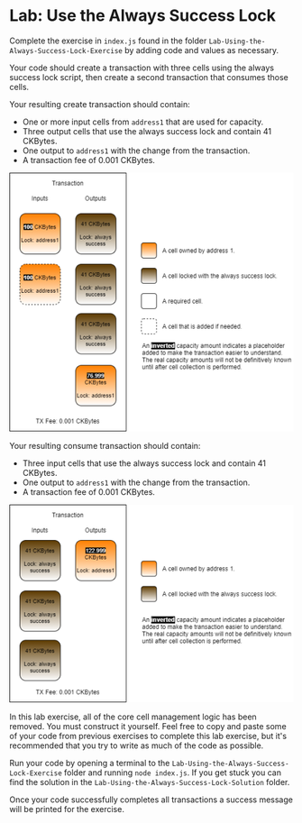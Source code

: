 # Lab: Use the Always Success Lock

Complete the exercise in `index.js` found in the folder `Lab-Using-the-Always-Success-Lock-Exercise` by adding code and values as necessary.

Your code should create a transaction with three cells using the always success lock script, then create a second transaction that consumes those cells.

Your resulting create transaction should contain:

* One or more input cells from `address1` that are used for capacity.
* Three output cells that use the always success lock and contain 41 CKBytes.
* One output to `address1` with the change from the transaction.
* A transaction fee of 0.001 CKBytes.

![](../.gitbook/assets/create-transaction-structure%20%288%29.png)

Your resulting consume transaction should contain:

* Three input cells that use the always success lock and contain 41 CKBytes.
* One output to `address1` with the change from the transaction.
* A transaction fee of 0.001 CKBytes.

![](../.gitbook/assets/consume-transaction-structure%20%288%29.png)

In this lab exercise, all of the core cell management logic has been removed. You must construct it yourself. Feel free to copy and paste some of your code from previous exercises to complete this lab exercise, but it's recommended that you try to write as much of the code as possible. 

Run your code by opening a terminal to the `Lab-Using-the-Always-Success-Lock-Exercise` folder and running `node index.js`. If you get stuck you can find the solution in the `Lab-Using-the-Always-Success-Lock-Solution` folder.

Once your code successfully completes all transactions a success message will be printed for the exercise.


